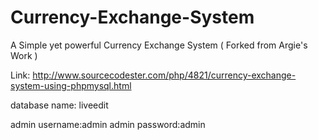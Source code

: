 Currency-Exchange-System
========================

A Simple yet powerful Currency Exchange System ( Forked from Argie's Work )

Link: http://www.sourcecodester.com/php/4821/currency-exchange-system-using-phpmysql.html

database name: liveedit

admin username:admin
admin password:admin
